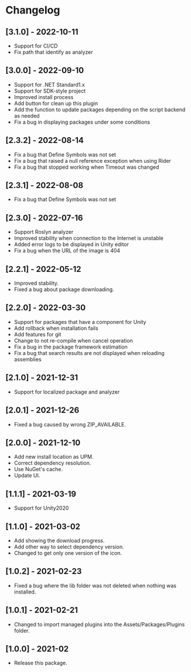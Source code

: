 # Changelog

## [3.1.0] - 2022-10-11

- Support for CI/CD
- Fix path that identify as analyzer

## [3.0.0] - 2022-09-10

- Support for .NET Standard1.x
- Support for SDK-style project
- Improved install process
- Add button for clean up this plugin
- Add the function to update packages depending on the script backend as needed
- Fix a bug in displaying packages under some conditions

## [2.3.2] - 2022-08-14

- Fix a bug that Define Symbols was not set
- Fix a bug that raised a null reference exception when using Rider
- Fix a bug that stopped working when Timeout was changed

## [2.3.1] - 2022-08-08

- Fix a bug that Define Symbols was not set

## [2.3.0] - 2022-07-16

- Support Roslyn analyzer
- Improved stability when connection to the Internet is unstable
- Added error logs to be displayed in Unity editor
- Fix a bug when the URL of the image is 404

## [2.2.1] - 2022-05-12

- Improved stability.
- Fixed a bug about package downloading.

## [2.2.0] - 2022-03-30

- Support for packages that have a component for Unity
- Add rollback when installation fails
- Add features for git
- Change to not re-compile when cancel operation
- Fix a bug in the package framework estimation
- Fix a bug that search results are not displayed when reloading assemblies

## [2.1.0] - 2021-12-31

- Support for localized package and analyzer

## [2.0.1] - 2021-12-26

- Fixed a bug caused by wrong ZIP_AVAILABLE.

## [2.0.0] - 2021-12-10

- Add new install location as UPM.
- Correct dependency resolution.
- Use NuGet's cache.
- Update UI.

## [1.1.1] - 2021-03-19

- Support for Unity2020

## [1.1.0] - 2021-03-02

- Add showing the download progress.
- Add other way to select dependency version.
- Changed to get only one version of the icon.

## [1.0.2] - 2021-02-23

- Fixed a bug where the lib folder was not deleted when nothing was installed.

## [1.0.1] - 2021-02-21

- Changed to import managed plugins into the Assets/Packages/Plugins folder.

## [1.0.0] - 2021-02

- Release this package.
